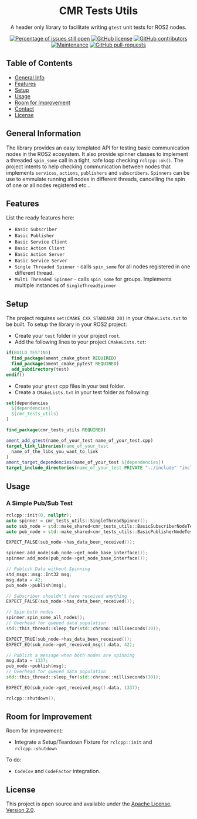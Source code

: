 <div align="center">

# CMR Tests Utils

A header only library to facilitate writing `gtest` unit tests for ROS2 nodes.

</div>

<div align="center">

[![Percentage of issues still open](http://isitmaintained.com/badge/open/cmrobotics/cmr_tests_utils.svg)](http://isitmaintained.com/project/cmrobotics/cmr_tests_utils "Percentage of issues still open")
[![GitHub license](https://img.shields.io/github/license/cmrobotics/cmr_tests_utils.svg)](https://github.com/cmrobotics/cmr_tests_utils/blob/galactic-devel/LICENSE)
[![GitHub contributors](https://img.shields.io/github/contributors/cmrobotics/cmr_tests_utils.svg)](https://GitHub.com/cmrobotics/cmr_tests_utils/graphs/contributors/)
[![Maintenance](https://img.shields.io/badge/Maintained%3F-yes-green.svg)](https://GitHub.com/cmrobotics/cmr_tests_utils/graphs/commit-activity)
[![GitHub pull-requests](https://img.shields.io/github/issues-pr/cmrobotics/cmr_tests_utils.svg)](https://GitHub.com/cmrobotics/cmr_tests_utils/pull/)

</div>


## Table of Contents
* [General Info](#general-information)
* [Features](#features)
* [Setup](#setup)
* [Usage](#usage)
* [Room for Improvement](#room-for-improvement)
* [Contact](#contact)
* [License](#license)


## General Information

The library provides an easy templated API for testing basic communication nodes in the ROS2 ecosystem. It also provide spinner classes to implement a threaded `spin_some` call in a tight, safe loop checking `rclcpp::ok()`. The project intents to help checking communication between nodes that implements `services`, `actions`, `publishers` and `subscribers`. `Spinners` can be use to emmulate running all nodes in different threads, cancelling the spin of one or all nodes registered etc... 


## Features
List the ready features here:
- `Basic Subscriber`
- `Basic Publisher`
- `Basic Service Client`
- `Basic Action Client`
- `Basic Action Server`
- `Basic Service Server`
- `Single Threaded Spinner` - calls `spin_some` for all nodes registered in one different thread.
- `Multi Threaded Spinner` - calls `spin_some` for groups. Implements multiple instances of `SingleThreadSpinner`


## Setup

The project requires `set(CMAKE_CXX_STANDARD 20)` in your `CMakeLists.txt` to be built. To setup the library in your ROS2 project:

- Create your `test` folder in your project `root`.
- Add the following lines to your project `CMakeLists.txt`:
```cmake
if(BUILD_TESTING)
  find_package(ament_cmake_gtest REQUIRED)
  find_package(ament_cmake_pytest REQUIRED)
  add_subdirectory(test)
endif()
```
- Create your `gtest` cpp files in your test folder.
- Create a `CMakeLists.txt` in your test folder as following:
```cmake
set(dependencies
  ${dependencies}
  ${cmr_tests_utils}
)

find_package(cmr_tests_utils REQUIRED)

ament_add_gtest(name_of_your_test name_of_your_test.cpp)
target_link_libraries(name_of_your_test
  name_of_the_libs_you_want_to_link
)
ament_target_dependencies(name_of_your_test ${dependencies})
target_include_directories(name_of_your_test PRIVATE "../include" "include" ${cmr_tests_utils_INCLUDE_DIRS})
```

## Usage

### A Simple Pub/Sub Test
```cpp
rclcpp::init(0, nullptr);
auto spinner = cmr_tests_utils::SingleThreadSpinner();
auto sub_node = std::make_shared<cmr_tests_utils::BasicSubscriberNodeTest<std_msgs::msg::Int32>>("sub_test_node", "test_topic");
auto pub_node = std::make_shared<cmr_tests_utils::BasicPublisherNodeTest<std_msgs::msg::Int32>>("pub_test_node", "test_topic", false, 100);

EXPECT_FALSE(sub_node->has_data_been_received());

spinner.add_node(sub_node->get_node_base_interface());
spinner.add_node(pub_node->get_node_base_interface());

// Publish Data without Spinning
std_msgs::msg::Int32 msg;
msg.data = 42;
pub_node->publish(msg);

// Subscriber shouldn't have received anything
EXPECT_FALSE(sub_node->has_data_been_received());

// Spin both nodes
spinner.spin_some_all_nodes();
// Overhead for queued data population
std::this_thread::sleep_for(std::chrono::milliseconds(30));

EXPECT_TRUE(sub_node->has_data_been_received());
EXPECT_EQ(sub_node->get_received_msg().data, 42);

// Publish a message when both nodes are spinning
msg.data = 1337;
pub_node->publish(msg);
// Overhead for queued data population
std::this_thread::sleep_for(std::chrono::milliseconds(30));

EXPECT_EQ(sub_node->get_received_msg().data, 1337);

rclcpp::shutdown();
```

## Room for Improvement

Room for improvement:
- Integrate a Setup/Teardown Fixture for `rclcpp::init` and `rclcpp::shutdown`

To do:
- `CodeCov` and `CodeFactor` integration.


## License
This project is open source and available under the [Apache License, Version 2.0](https://www.apache.org/licenses/LICENSE-2.0).
